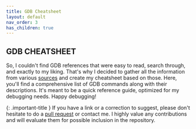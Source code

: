 ```yaml
---
title: GDB Cheatsheet
layout: default
nav_order: 3
has_children: true
---
```


## **GDB CHEATSHEET**

So, I couldn't find GDB references that were easy to read, search through, and exactly to my liking. That's why I decided to gather all the information from various [sources](https://jotavare.github.io/gdb_cheatsheet/references.html) and create my cheatsheet based on those. Here, you'll find a comprehensive list of GDB commands along with their descriptions. It's meant to be a quick reference guide, optimized for my debugging needs. Happy debugging!

{: .important-title }
If you have a link or a correction to suggest, please don't hesitate to do a [pull request](https://github.com/jotavare/jotavare.github.io/pulls) or contact me. I highly value any contributions and will evaluate them for possible inclusion in the repository.